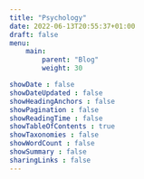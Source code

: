 ```yaml
---
title: "Psychology"
date: 2022-06-13T20:55:37+01:00
draft: false
menu:
    main:
        parent: "Blog"
        weight: 30

showDate : false
showDateUpdated : false
showHeadingAnchors : false
showPagination : false
showReadingTime : false
showTableOfContents : true
showTaxonomies : false
showWordCount : false
showSummary : false
sharingLinks : false
---
```

